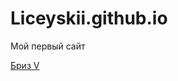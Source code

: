 # Liceyskii.github.io


Мой первый сайт


[Бриз V](https://liceyskii.github.io/Github/V1/Briz%20V.html "Бриз V - Отбор Аудио-сетки")
